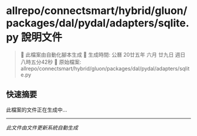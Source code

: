 # allrepo/connectsmart/hybrid/gluon/packages/dal/pydal/adapters/sqlite.py 說明文件

> 🚧 此檔案由自動化腳本生成
> 📅 生成時間: 公曆 20廿五年 六月 廿九日 週日 八時五分42秒
> 📂 原始檔案: allrepo/connectsmart/hybrid/gluon/packages/dal/pydal/adapters/sqlite.py

## 快速摘要
此檔案的文件正在生成中...

<!-- 實際使用時，這裡會是 Claude Code 生成的完整文件內容 -->

---
*此文件由文件更新系統自動生成*

